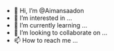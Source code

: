 - 👋 Hi, I’m @Aimansaadon
- 👀 I’m interested in ...
- 🌱 I’m currently learning ...
- 💞️ I’m looking to collaborate on ...
- 📫 How to reach me ...

<!---
Aimansaadon/Aimansaadon is a ✨ special ✨ repository because its `README.md` (this file) appears on your GitHub profile.
You can click the Preview link to take a look at your changes.
--->
